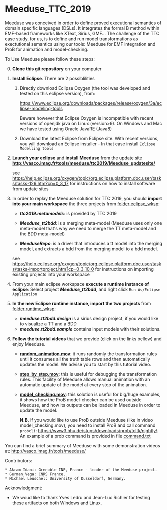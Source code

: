 # Meeduse_TTC_2019


Meeduse was conceived in order to define proved executional semantics of domain specific languages (DSLs). 
It integrates the formal B method within EMF-based frameworks like XText, Sirius, GMF... The challenge of the TTC case
study, for us, is to define and run model transformations as exectutional semantics using our tools: Meeduse for EMF integration 
and ProB for animation and model-checking.

To Use Meeduse please follow these steps:

0. **Clone this git repository** on your computer

1. **Install Eclipse**. There are 2 possiblilities

    1. Directly download Eclipse Oxygen (the tool was developed and tested on this eclipse version), from:

       https://www.eclipse.org/downloads/packages/release/oxygen/3a/eclipse-modeling-tools

       Beware however that Eclipse Oxygen is incompatible with recent versions of openjdk java on Linux (version>9). On Windows and Mac we have tested using Oracle JavaRE (Java8)

    2. Download the latest Eclipse from Eclipse site. With recent versions, you will download an Eclipse installer - In that case install ``Eclipse Modelling tools``

2. **Launch your eclipse** and **install Meeduse** from the update site **http://vasco.imag.fr/tools/meeduse/ttc2019/Meeduse_updatesite/** 

     see https://help.eclipse.org/oxygen/topic/org.eclipse.platform.doc.user/tasks/tasks-129.htm?cp=0_3_17 for instructions on how to install software from update sites
  
3. In order to replay the Meeduse solution for TTC'2019, you should **import into your main workspace** the three projects from [folder eclipse_wksp](eclipse_wksp):
   * _**ttc2019.metamodels**_: is provided by TTC'2019

   * _**Meeduse\_tt2bdd**_: is a merging meta-model (Meeduse uses only one meta-model that's why we need to merge the TT meta-model and the BDD meta-model)
   
   * _**MeeduseRepo**_: is a driver that introduces a tt model into the merging model, and extracts a bdd from the merging model to a bdd model.

   see https://help.eclipse.org/oxygen/topic/org.eclipse.platform.doc.user/tasks/tasks-importproject.htm?cp=0_3_10_0 for instructions on importing existing projects into your workspace

4. From your main eclipse workspace **execute a runtime instance of eclipse**: Select project _**Meeduse\_tt2bdd**_,
  and right click ``Run As/Eclipse Application``

5. **In the new Eclipse runtime instance, import the two projects** from [folder runtime_wksp](runtime_wksp):
   * _**meeduse.tt2bdd.design**_ is a sirius design project, if you would like to visualize a TT and a BDD
   * _**meeduse.tt2bdd.sample**_ contains input models with their solutions.

6. **Follow the tutorial videos** that we provide (click on the links bellow) and enjoy Meeduse.
   *  **[random_animation.mov](http://vasco.imag.fr/tools/meeduse/ttc2019/Videos/random_animation.mov)**: it runs randomly the transformation rules until it consumes all the truth table rows and then automatically updates the model. We advise you to start by this tutorial video.

   *  **[step_by_step.mov](http://vasco.imag.fr/tools/meeduse/ttc2019/Videos/step_by_step.mov  )**: this is useful for debugging the transformation rules. This facility of Meeduse allows manual animation with an automatic update of the model at every step of the animation.
   *  **[model_checking.mov](http://vasco.imag.fr/tools/meeduse/ttc2019/Videos/model_checking.mov)**: this solution is useful for big/huge examples, it shows how the ProB model-checker can be used outside Meeduse, and how its outputs can be loaded in Meeduse in order to update the model. 
   
      **N.B.** If you would like to use ProB outside Meeduse (like in video model_checking.mov), you need to install ProB and call command `probcli`: https://www3.hhu.de/stups/downloads/prob/tcltk/nightly/. An example of a prob command is provided in file [command.txt](command.txt)


You can find a brief summary of Meeduse with some demonstration videos at: http://vasco.imag.fr/tools/meeduse/

Contributors:

    * Akram Idani: Grenoble INP, France - leader of the Meeduse project.
    * German Vega: CNRS France.
    * Michael Leuschel: University of Dusseldorf, Germany.

Acknowledgment:

   * We woud like to thank Yves Ledru and Jean-Luc Richier for testing these artifacts on both Windows and Linux.
